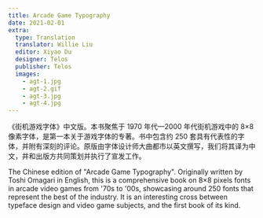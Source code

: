 ```yaml
---
title: Arcade Game Typography
date: 2021-02-01
extra:
  type: Translation
  translator: Willie Liu
  editor: Xiyao Du
  designer: Telos
  publisher: Telos
  images:
    - agt-1.jpg
    - agt-2.gif
    - agt-3.jpg
    - agt-4.jpg
---
```


《街机游戏字体》中文版。本书聚焦于 1970 年代—2000 年代街机游戏中的 8×8 像素字体，是第一本关于游戏字体的专著。书中包含约 250 套具有代表性的字体，并附有深刻的评论。原版由字体设计师大曲都市以英文撰写，我们将其译为中文，并和出版方共同策划并执行了宣发工作。

The Chinese edition of "Arcade Game Typography". Originally written by Toshi Omagari in English, this is a comprehensive book on 8×8 pixels fonts in arcade video games from '70s to '00s, showcasing around 250 fonts that represent the best of the industry. It is an interesting cross between typeface design and video game subjects, and the first book of its kind.
